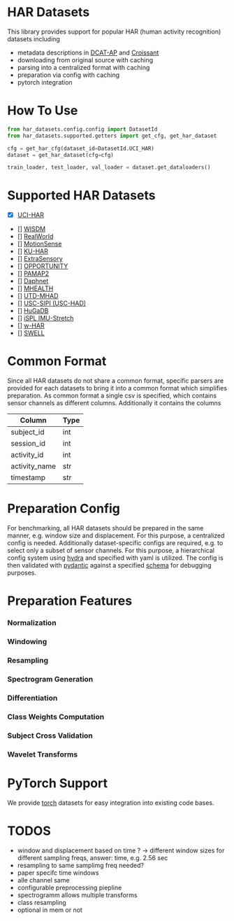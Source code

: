 # HAR Datasets

This library provides support for popular HAR (human activity recognition) datasets including

- metadata descriptions in [DCAT-AP](https://www.dcat-ap.de/) and [Croissant](https://github.com/mlcommons/croissant)
- downloading from original source with caching
- parsing into a centralized format with caching
- preparation via config with caching
- pytorch integration

# How To Use

```python
from har_datasets.config.config import DatasetId
from har_datasets.supported.getters import get_cfg, get_har_dataset

cfg = get_har_cfg(dataset_id=DatasetId.UCI_HAR)
dataset = get_har_dataset(cfg=cfg)

train_loader, test_loader, val_loader = dataset.get_dataloaders()
```

# Supported HAR Datasets

- [x] [UCI-HAR](https://archive.ics.uci.edu/dataset/240/human+activity+recognition+using+smartphones)
- [] [WISDM](https://archive.ics.uci.edu/dataset/507/wisdm+smartphone+and+smartwatch+activity+and+biometrics+dataset)
- [] [RealWorld](https://www.uni-mannheim.de/dws/research/projects/activity-recognition/dataset/dataset-realworld/)
- [] [MotionSense](https://github.com/mmalekzadeh/motion-sense)
- [] [KU-HAR](https://data.mendeley.com/datasets/45f952y38r/5)
- [] [ExtraSensory](http://extrasensory.ucsd.edu/)
- [] [OPPORTUNITY](https://archive.ics.uci.edu/dataset/226/opportunity+activity+recognition)
- [] [PAMAP2](https://archive.ics.uci.edu/dataset/231/pamap2+physical+activity+monitoring)
- [] [Daphnet](https://archive.ics.uci.edu/dataset/245/daphnet+freezing+of+gait)
- [] [MHEALTH](hhttps://archive.ics.uci.edu/dataset/319/mhealth+dataset)
- [] [UTD-MHAD](https://personal.utdallas.edu/~kehtar/UTD-MHAD.html)
- [] [USC-SIPI (USC-HAD)](https://sipi.usc.edu/had/)
- [] [HuGaDB](https://github.com/romanchereshnev/HuGaDB)
- [] [iSPL IMU-Stretch](https://github.com/thunguyenth/HAR_IMU_Stretch)
- [] [w-HAR](https://github.com/thunguyenth/HAR_IMU_Stretch)
- [] [SWELL](https://www.kaggle.com/datasets/qiriro/swell-heart-rate-variability-hrv)

# Common Format

Since all HAR datasets do not share a common format, specific parsers are provided for each datasets to bring it into a common format which simplifies preparation. As common format a single csv is specified, which contains sensor channels as different columns. Additionally it contains the columns

| Column         | Type  |
|----------------|-------|
| subject_id     | int   |
| session_id     | int   |
| activity_id    | int   |
| activity_name  | str   |
| timestamp      | str   |

# Preparation Config

For benchmarking, all HAR datasets should be prepared in the same manner, e.g. window size and displacement. For this purpose, a centralized config is needed. Additionally dataset-specific configs are required, e.g. to select only a subset of sensor channels. For this purpose, a hierarchical config system using [hydra](https://hydra.cc/docs/intro/) and specified with yaml is utilized. The config is then validated with [pydantic](https://docs.pydantic.dev/latest/) against a specified [schema](./src/har_datasets/schema/schema.py) for debugging purposes.

# Preparation Features

### Normalization

### Windowing

### Resampling

### Spectrogram Generation

### Differentiation

### Class Weights Computation

### Subject Cross Validation

### Wavelet Transforms

# PyTorch Support

We provide [torch](https://pytorch.org/) datasets for easy integration into existing code bases.

# TODOS

- window and displacement based on time ? -> different window sizes for different sampling freqs, answer: time, e.g. 2.56 sec
- resampling to same samplimg freq needed?
- paper specifc time windows
- alle channel same
- configurable preprocessing piepline
- spectrogramm allows multiple transforms
- class resampling
- optional in mem or not
